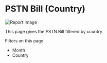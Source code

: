 # PSTN Bill (Country)

![Report Image](/TeamsBillingYE/TB7729.png)

This page gives the PSTN Bill filtered by country

Filters on this page

- Month
- Country


